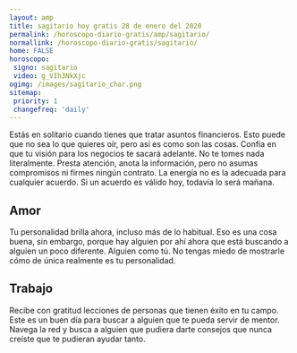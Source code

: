 ```yaml
---
layout: amp
title: sagitario hoy gratis 28 de enero del 2020 
permalink: /horoscopo-diario-gratis/amp/sagitario/
normallink: /horoscopo-diario-gratis/sagitario/
home: FALSE
horoscopo:
 signo: sagitario
 video: g_VIh3NkXjc
ogimg: /images/sagitario_char.png
sitemap:
 priority: 1
 changefreq: 'daily'
---
```



Estás en solitario cuando tienes que tratar asuntos financieros. Esto puede que no sea lo que quieres oír, pero así es como son las cosas. Confía en que tu visión para los negocios te sacará adelante. No te tomes nada literalmente. Presta atención, anota la información, pero no asumas compromisos ni firmes ningún contrato. La energía no es la adecuada para cualquier acuerdo. Si un acuerdo es válido hoy, todavía lo será mañana.

## Amor

Tu personalidad brilla ahora, incluso más de lo habitual. Eso es una cosa buena, sin embargo, porque hay alguien por ahí ahora que está buscando a alguien un poco diferente. Alguien como tú. No tengas miedo de mostrarle cómo de única realmente es tu personalidad.

## Trabajo

Recibe con gratitud lecciones de personas que tienen éxito en tu campo. Este es un buen día para buscar a alguien que te pueda servir de mentor. Navega la red y busca a alguien que pudiera darte consejos que  nunca creíste que te pudieran ayudar tanto.